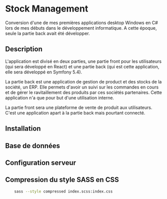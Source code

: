 # Stock Management

Conversion d'une de mes premières applications desktop Windows en C# lors de mes débuts dans le développement informatique. A cette époque, seule la partie back avait été développer.

## Description

L'application est divisé en deux parties, une partie front pour les utilisateurs (qui sera développé en React) et une partie back (qui est cette application, elle sera développé en Symfony 5.4).

La partie back est une application de gestion de product et des stocks de la société, un ERP. Elle permets d'avoir un suivi sur les commandes en cours et de gérer le ravitaillement des produits par ces sociétés partenaires. Cette application n'a que pour but d'une utilisation interne.

La partie front sera une plateforme de vente de produit aux utilisateurs. C'est une application apart à la partie back mais pourtant connecté.

## Installation

## Base de données

## Configuration serveur

## Compression du style SASS en CSS

```bash
    sass --style compressed index.scss:index.css
```